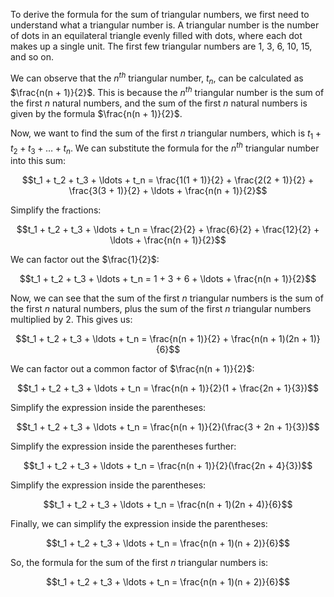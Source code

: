  To derive the formula for the sum of triangular numbers, we first need to understand what a triangular number is. A triangular number is the number of dots in an equilateral triangle evenly filled with dots, where each dot makes up a single unit. The first few triangular numbers are 1, 3, 6, 10, 15, and so on.

We can observe that the $n^{th}$ triangular number, $t_n$, can be calculated as $\frac{n(n + 1)}{2}$. This is because the $n^{th}$ triangular number is the sum of the first $n$ natural numbers, and the sum of the first $n$ natural numbers is given by the formula $\frac{n(n + 1)}{2}$.

Now, we want to find the sum of the first $n$ triangular numbers, which is $t_1 + t_2 + t_3 + \ldots + t_n$. We can substitute the formula for the $n^{th}$ triangular number into this sum:

$$t_1 + t_2 + t_3 + \ldots + t_n = \frac{1(1 + 1)}{2} + \frac{2(2 + 1)}{2} + \frac{3(3 + 1)}{2} + \ldots + \frac{n(n + 1)}{2}$$

Simplify the fractions:

$$t_1 + t_2 + t_3 + \ldots + t_n = \frac{2}{2} + \frac{6}{2} + \frac{12}{2} + \ldots + \frac{n(n + 1)}{2}$$

We can factor out the $\frac{1}{2}$:

$$t_1 + t_2 + t_3 + \ldots + t_n = 1 + 3 + 6 + \ldots + \frac{n(n + 1)}{2}$$

Now, we can see that the sum of the first $n$ triangular numbers is the sum of the first $n$ natural numbers, plus the sum of the first $n$ triangular numbers multiplied by 2. This gives us:

$$t_1 + t_2 + t_3 + \ldots + t_n = \frac{n(n + 1)}{2} + \frac{n(n + 1)(2n + 1)}{6}$$

We can factor out a common factor of $\frac{n(n + 1)}{2}$:

$$t_1 + t_2 + t_3 + \ldots + t_n = \frac{n(n + 1)}{2}(1 + \frac{2n + 1}{3})$$

Simplify the expression inside the parentheses:

$$t_1 + t_2 + t_3 + \ldots + t_n = \frac{n(n + 1)}{2}(\frac{3 + 2n + 1}{3})$$

Simplify the expression inside the parentheses further:

$$t_1 + t_2 + t_3 + \ldots + t_n = \frac{n(n + 1)}{2}(\frac{2n + 4}{3})$$

Simplify the expression inside the parentheses:

$$t_1 + t_2 + t_3 + \ldots + t_n = \frac{n(n + 1)(2n + 4)}{6}$$

Finally, we can simplify the expression inside the parentheses:

$$t_1 + t_2 + t_3 + \ldots + t_n = \frac{n(n + 1)(n + 2)}{6}$$

So, the formula for the sum of the first $n$ triangular numbers is:

$$t_1 + t_2 + t_3 + \ldots + t_n = \frac{n(n + 1)(n + 2)}{6}$$